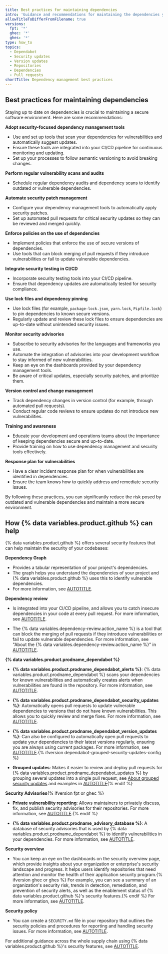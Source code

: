 ```yaml
---
title: Best practices for maintaining dependencies
intro: 'Guidance and recommendations for maintaining the dependencies you use, including {% data variables.product.github %}''s security products that can help.'
allowTitleToDifferFromFilename: true
versions:
  fpt: '*'
  ghec: '*'
  ghes: '*'
type: how_to
topics:
  - Dependabot
  - Security updates
  - Version updates
  - Repositories
  - Dependencies
  - Pull requests
shortTitle: Dependency management best practices
---
```


## Best practices for maintaining dependencies

Staying up to date on dependencies is crucial to maintaining a secure software environment. Here are some recommendations:

**Adopt security-focused dependency management tools**

   * Use and set up tools that scan your dependencies for vulnerabilities and automatically suggest updates.
   * Ensure these tools are integrated into your CI/CD pipeline for continuous monitoring and updating.
   * Set up your processes to follow semantic versioning to avoid breaking changes.

**Perform regular vulnerability scans and audits**

   * Schedule regular dependency audits and dependency scans to identify outdated or vulnerable dependencies.

**Automate security patch management**

   * Configure your dependency management tools to automatically apply security patches.
   * Set up automated pull requests for critical security updates so they can be reviewed and merged quickly.

**Enforce policies on the use of dependencies**

   * Implement policies that enforce the use of secure versions of dependencies.
   * Use tools that can block merging of pull requests if they introduce vulnerabilities or fail to update vulnerable dependencies.

**Integrate security testing in CI/CD**

   * Incorporate security testing tools into your CI/CD pipeline.
   * Ensure that dependency updates are automatically tested for security compliance.

**Use lock files and dependency pinning**

   * Use lock files (for example, `package-lock.json`, `yarn.lock`, `Pipfile.lock`) to pin dependencies to known secure versions.
   * Regularly update and review these lock files to ensure dependencies are up-to-date without unintended security issues.

**Monitor security advisories**

   * Subscribe to security advisories for the languages and frameworks you use.
   * Automate the integration of advisories into your development workflow to stay informed of new vulnerabilities.
   * Keep an eye on the dashboards provided by your dependency management tools.
   * Be aware of critical updates, especially security patches, and prioritize them.

**Version control and change management**

   * Track dependency changes in version control (for example, through automated pull requests).
   * Conduct regular code reviews to ensure updates do not introduce new vulnerabilities.

 **Training and awareness**

   * Educate your development and operations teams about the importance of keeping dependencies secure and up-to-date.
   * Provide training on how to use dependency management and security tools effectively.

**Response plan for vulnerabilities**

   * Have a clear incident response plan for when vulnerabilities are identified in dependencies.
   * Ensure the team knows how to quickly address and remediate security issues.

By following these practices, you can significantly reduce the risk posed by outdated and vulnerable dependencies and maintain a more secure environment.

## How {% data variables.product.github %} can help

{% data variables.product.github %} offers several security features that can help maintain the security of your codebases:

**Dependency Graph**

   * Provides a tabular representation of your project's dependencies.
   * The graph helps you understand the dependencies of your project and {% data variables.product.github %} uses this to identify vulnerable dependencies.
   * For more information, see [AUTOTITLE](/code-security/supply-chain-security/understanding-your-software-supply-chain/about-the-dependency-graph).

**Dependency review**

   * Is integrated into your CI/CD pipeline, and allows you to catch insecure dependencies in your code at every pull request. For more information, see [AUTOTITLE](/code-security/supply-chain-security/understanding-your-software-supply-chain/about-dependency-review).

   * The {% data variables.dependency-review.action_name %} is a tool that can block the merging of pull requests if they introduce vulnerabilities or fail to update vulnerable dependencies. For more information, see "About the {% data variables.dependency-review.action_name %}" in [AUTOTITLE](/code-security/supply-chain-security/understanding-your-software-supply-chain/about-dependency-review#about-the-dependency-review-action).

**{% data variables.product.prodname_dependabot %}**

   * **{% data variables.product.prodname_dependabot_alerts %}**: {% data variables.product.prodname_dependabot %} scans your dependencies for known vulnerabilities and automatically  creates alerts when vulnerabilities are found in the repository. For more information, see [AUTOTITLE](/code-security/dependabot/dependabot-alerts/about-dependabot-alerts).

   * **{% data variables.product.prodname_dependabot_security_updates %}**: Automatically opens pull requests to update vulnerable dependencies to versions that do not have known vulnerabilities. This allows you to quickly review and merge fixes. For more information, see [AUTOTITLE](/code-security/dependabot/dependabot-security-updates/about-dependabot-security-updates).

   * **{% data variables.product.prodname_dependabot_version_updates %}**: Can also be configured to automatically open pull requests to update your dependencies to their latest versions regularly, ensuring you are always using current packages. For more information, see [AUTOTITLE](/code-security/dependabot/dependabot-version-updates/about-dependabot-version-updates).{% ifversion dependabot-grouped-security-updates-config %}

   * **Grouped updates**: Makes it easier to review and deploy pull requests for {% data variables.product.prodname_dependabot_updates %} by grouping several updates into a single pull request, see [About grouped security updates](/code-security/dependabot/dependabot-security-updates/about-dependabot-security-updates#about-grouped-security-updates) and examples in [AUTOTITLE](/code-security/dependabot/dependabot-version-updates/optimizing-pr-creation-version-updates#reducing-the-volume-of-dependabot-pull-requests){% endif %}

**Security Advisories**{% ifversion fpt or ghec %}

   * **Private vulnerability reporting**: Allows maintainers to privately discuss, fix, and publish security advisories for their repositories. For more information, see [AUTOTITLE](/code-security/security-advisories/guidance-on-reporting-and-writing-information-about-vulnerabilities/privately-reporting-a-security-vulnerability).{% endif %}

   * **{% data variables.product.prodname_advisory_database %}**: A database of security advisories that is used by {% data variables.product.prodname_dependabot %} to identify vulnerabilities in your dependencies. For more information, see [AUTOTITLE](/code-security/security-advisories/working-with-global-security-advisories-from-the-github-advisory-database/about-the-github-advisory-database).

**Security overview**

   * You can keep an eye on the dashboards on the security overview page, which provide  insights about your organization or enterprise's security landscape and progress. It helps users identify repositories that need attention and monitor the health of their application security program.{% ifversion ghec or ghes %} For example, you can see a summary of an organization's security risk, trends in detection, remediation, and prevention of security alerts, as well as the enablement status of {% data variables.product.github %}'s security features.{% endif %} For more information, see [AUTOTITLE](/code-security/security-overview/about-security-overview).

**Security policy**

   * You can create a `SECURITY.md` file in your repository that outlines the security policies and procedures for reporting and handling security issues. For more information, see [AUTOTITLE](/code-security/getting-started/adding-a-security-policy-to-your-repository).

For additional guidance across the whole supply chain using {% data variables.product.github %}'s security features, see [AUTOTITLE](/code-security/supply-chain-security/end-to-end-supply-chain/end-to-end-supply-chain-overview).
